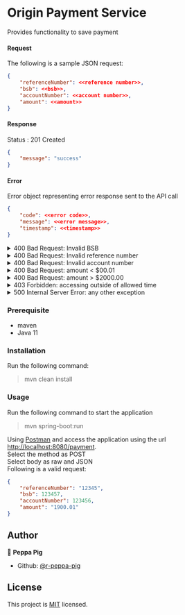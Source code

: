 # Origin Payment Service

Provides functionality to save payment

#### Request

The following is a sample JSON request:

```JSON
{
    "referenceNumber": <<reference number>>,
    "bsb": <<bsb>>,
    "accountNumber": <<account number>>,
    "amount": <<amount>>
}
```

#### Response
Status : 201 Created

```JSON
{
    "message": "success"
}
```


#### Error
Error object representing error response sent to the API call

```JSON
{
    "code": <<error code>>,
    "message": <<error message>>,
    "timestamp": <<timestamp>>
}
```

<details>
  <summary>400 Bad Request: Invalid BSB</summary>

```JSON
{
    "code": "102",
    "message": "BSB number is invalid! ",
    "timestamp": "2022-02-07T14:33:30.110527"
}
```
</details>

<details>
  <summary>400 Bad Request: Invalid reference number</summary>
  
```JSON
{
    "code": "102",
    "message": "Reference number format is invalid!",
    "timestamp": "2022-02-07T14:39:07.894066"
}
```
</details>

<details>
  <summary>400 Bad Request: Invalid account number</summary>
  
```JSON
{
    "code": "102",
    "message": "Account number is invalid!",
    "timestamp": "2022-02-07T14:39:40.086030"
}
```
</details>


<details>
  <summary>400 Bad Request: amount < $00.01</summary>
  
```JSON
{
    "code": "102",
    "message": "Amount value cannot be less than $0.01! ",
    "timestamp": "2022-02-07T14:40:31.634341"
}
```
</details>

<details>
  <summary>400 Bad Request: amount > $2000.00</summary>
  
```JSON
{
    "code": "102",
    "message": "Amount cannot be more than $2000.00!",
    "timestamp": "2022-02-07T14:41:11.862112"
}
```
</details>

<details>
  <summary>403 Forbidden: accessing outside of allowed time</summary>
  
```JSON
{
    "code": "104",
    "message": "Payments are only allowed between 09:00 and 17:00, Monday to Thursday, or between 08:00 and 18:00 on Fridays.",
    "timestamp": "2022-02-07T14:44:46.298106"
}
```
</details>


<details>
  <summary>500 Internal Server Error: any other exception</summary>
  
```JSON
{
    "code": "103",
    "message": null,
    "timestamp": "2022-02-07T15:12:29.841901"
}
```
</details>


### Prerequisite
- maven
- Java 11

### Installation
Run the following command:

> mvn clean install

### Usage
Run the following command to start the application
> mvn spring-boot:run

Using [Postman](https://www.postman.com) and access the application using the url [http://localhost:8080/payment](http://localhost:8080/payment). <br>
Select the method as POST <br>
Select body as raw and JSON <br>
Following is a valid request:

```JSON
{
    "referenceNumber": "12345",
    "bsb": 123457,
    "accountNumber": 123456,
    "amount": "1900.01"
}
```

## Author

👤 **Peppa Pig**

- Github: [@r-peppa-pig](https://github.com/r-peppa-pig)

## License

This project is [MIT](https://github.com/kefranabg/readme-md-generator/blob/master/LICENSE) licensed.
